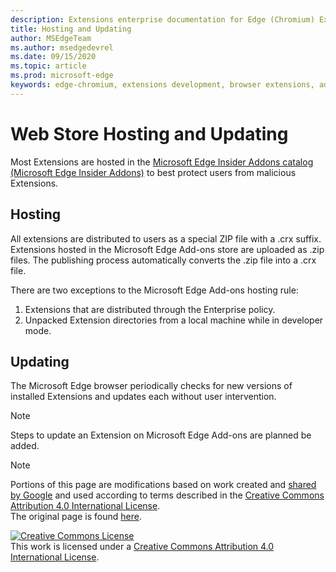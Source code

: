 ```yaml
---
description: Extensions enterprise documentation for Edge (Chromium) Extensions.
title: Hosting and Updating
author: MSEdgeTeam
ms.author: msedgedevrel
ms.date: 09/15/2020
ms.topic: article
ms.prod: microsoft-edge
keywords: edge-chromium, extensions development, browser extensions, addons, partner center, developer
---
```


# Web Store Hosting and Updating  

Most Extensions are hosted in the [Microsoft Edge Insider Addons catalog \(Microsoft Edge Insider Addons\)][MicrosoftStoreExtensions] to best protect users from malicious Extensions.  

## Hosting  

All extensions are distributed to users as a special ZIP file with a .crx suffix.  Extensions hosted in the Microsoft Edge Add-ons store are uploaded as .zip files. The publishing process automatically converts the .zip file into a .crx file.  

There are two exceptions to the Microsoft Edge Add-ons hosting rule:  

1.  Extensions that are distributed through the Enterprise policy.  
1.  Unpacked Extension directories from a local machine while in developer mode.  

## Updating  

The Microsoft Edge browser periodically checks for new versions of installed Extensions and updates each without user intervention.  

> [!NOTE]
> Steps to update an Extension on Microsoft Edge Add-ons are planned be added.  

<!-- image links -->

<!-- links -->  

[MicrosoftStoreExtensions]: https://microsoftedge.microsoft.com/insider-addons/category/EdgeExtensions "Extensions - Microsoft Edge Insider Addons"  

> [!NOTE]
> Portions of this page are modifications based on work created and [shared by Google][GoogleSitePolicies] and used according to terms described in the [Creative Commons Attribution 4.0 International License][CCA4IL].  
> The original page is found [here](https://developer.chrome.com/extensions/hosting).  

[![Creative Commons License][CCby4Image]][CCA4IL]  
This work is licensed under a [Creative Commons Attribution 4.0 International License][CCA4IL].  

[CCA4IL]: https://creativecommons.org/licenses/by/4.0  
[CCby4Image]: https://i.creativecommons.org/l/by/4.0/88x31.png  
[GoogleSitePolicies]: https://developers.google.com/terms/site-policies  
